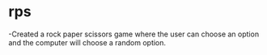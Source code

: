 # rps
-Created a rock paper scissors game where the user can choose an option and the computer will choose a random option.
